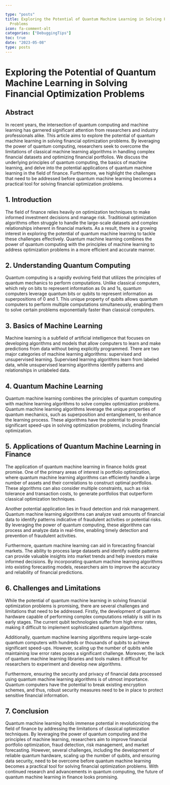 ```yaml
---

type: "posts"
title: Exploring the Potential of Quantum Machine Learning in Solving Financial Optimization
  Problems
icon: fa-comment-alt
categories: ["DebuggingTips"]
toc: true
date: "2023-05-08"
type: posts
---
```





# Exploring the Potential of Quantum Machine Learning in Solving Financial Optimization Problems

## Abstract
In recent years, the intersection of quantum computing and machine learning has garnered significant attention from researchers and industry professionals alike. This article aims to explore the potential of quantum machine learning in solving financial optimization problems. By leveraging the power of quantum computing, researchers seek to overcome the limitations of classical machine learning algorithms in handling complex financial datasets and optimizing financial portfolios. We discuss the underlying principles of quantum computing, the basics of machine learning, and delve into the potential applications of quantum machine learning in the field of finance. Furthermore, we highlight the challenges that need to be addressed before quantum machine learning becomes a practical tool for solving financial optimization problems.

## 1. Introduction
The field of finance relies heavily on optimization techniques to make informed investment decisions and manage risk. Traditional optimization algorithms often struggle to handle the large-scale datasets and complex relationships inherent in financial markets. As a result, there is a growing interest in exploring the potential of quantum machine learning to tackle these challenges effectively. Quantum machine learning combines the power of quantum computing with the principles of machine learning to address optimization problems in a more efficient and accurate manner.

## 2. Understanding Quantum Computing
Quantum computing is a rapidly evolving field that utilizes the principles of quantum mechanics to perform computations. Unlike classical computers, which rely on bits to represent information as 0s and 1s, quantum computers leverage quantum bits or qubits to represent information as superpositions of 0 and 1. This unique property of qubits allows quantum computers to perform multiple computations simultaneously, enabling them to solve certain problems exponentially faster than classical computers.

## 3. Basics of Machine Learning
Machine learning is a subfield of artificial intelligence that focuses on developing algorithms and models that allow computers to learn and make predictions from data without being explicitly programmed. There are two major categories of machine learning algorithms: supervised and unsupervised learning. Supervised learning algorithms learn from labeled data, while unsupervised learning algorithms identify patterns and relationships in unlabeled data.

## 4. Quantum Machine Learning
Quantum machine learning combines the principles of quantum computing with machine learning algorithms to solve complex optimization problems. Quantum machine learning algorithms leverage the unique properties of quantum mechanics, such as superposition and entanglement, to enhance the learning process. These algorithms have the potential to provide significant speed-ups in solving optimization problems, including financial optimization.

## 5. Applications of Quantum Machine Learning in Finance
The application of quantum machine learning in finance holds great promise. One of the primary areas of interest is portfolio optimization, where quantum machine learning algorithms can efficiently handle a large number of assets and their correlations to construct optimal portfolios. These algorithms can also consider multiple constraints, such as risk tolerance and transaction costs, to generate portfolios that outperform classical optimization techniques.

Another potential application lies in fraud detection and risk management. Quantum machine learning algorithms can analyze vast amounts of financial data to identify patterns indicative of fraudulent activities or potential risks. By leveraging the power of quantum computing, these algorithms can process and analyze data in real-time, enabling timely detection and prevention of fraudulent activities.

Furthermore, quantum machine learning can aid in forecasting financial markets. The ability to process large datasets and identify subtle patterns can provide valuable insights into market trends and help investors make informed decisions. By incorporating quantum machine learning algorithms into existing forecasting models, researchers aim to improve the accuracy and reliability of financial predictions.

## 6. Challenges and Limitations
While the potential of quantum machine learning in solving financial optimization problems is promising, there are several challenges and limitations that need to be addressed. Firstly, the development of quantum hardware capable of performing complex computations reliably is still in its early stages. The current qubit technologies suffer from high error rates, making it difficult to implement sophisticated quantum algorithms.

Additionally, quantum machine learning algorithms require large-scale quantum computers with hundreds or thousands of qubits to achieve significant speed-ups. However, scaling up the number of qubits while maintaining low error rates poses a significant challenge. Moreover, the lack of quantum machine learning libraries and tools makes it difficult for researchers to experiment and develop new algorithms.

Furthermore, ensuring the security and privacy of financial data processed using quantum machine learning algorithms is of utmost importance. Quantum computers have the potential to break existing encryption schemes, and thus, robust security measures need to be in place to protect sensitive financial information.

## 7. Conclusion
Quantum machine learning holds immense potential in revolutionizing the field of finance by addressing the limitations of classical optimization techniques. By leveraging the power of quantum computing and the principles of machine learning, researchers aim to improve financial portfolio optimization, fraud detection, risk management, and market forecasting. However, several challenges, including the development of reliable quantum hardware, scaling up the number of qubits, and ensuring data security, need to be overcome before quantum machine learning becomes a practical tool for solving financial optimization problems. With continued research and advancements in quantum computing, the future of quantum machine learning in finance looks promising.